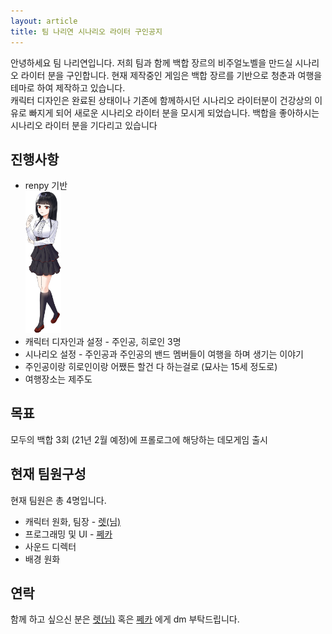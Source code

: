 ```yaml
---
layout: article
title: 팀 나리연 시나리오 라이터 구인공지
---
```



안녕하세요 팀 나리연입니다. 저희 팀과 함께 백합 장르의 비주얼노벨을 만드실 시나리오 라이터 분을 구인합니다. 
현재 제작중인 게임은 백합 장르를 기반으로 청춘과 여행을 테마로 하여 제작하고 있습니다.    
캐릭터 디자인은 완료된 상태이나 기존에 함께하시던 시나리오 라이터분이 건강상의 이유로 빠지게 되어 새로운 시나리오 라이터 분을 모시게 되었습니다.
백합을 좋아하시는 시나리오 라이터 분을 기다리고 있습니다

## 진행사항
* renpy 기반   
<img src="/img/sample.png" width="12%" title="히로인" alt="히로인"></img>
* 캐릭터 디자인과 설정 - 주인공, 히로인 3명 
* 시나리오 설정 - 주인공과 주인공의 밴드 멤버들이 여행을 하며 생기는 이야기
* 주인공이랑 히로인이랑 어쨌든 할건 다 하는걸로 (묘사는 15세 정도로)
* 여행장소는 제주도

## 목표
모두의 백합 3회 (21년 2월 예정)에 프롤로그에 해당하는 데모게임 출시

## 현재 팀원구성
현재 팀원은 총 4명입니다.
* 캐릭터 원화, 팀장 - [렛(님)](https://twitter.com/let_nim) 
* 프로그래밍 및 UI - [쩨카](https://twitter.com/XecaChan) 
* 사운드 디렉터
* 배경 원화

## 연락
함께 하고 싶으신 분은 [렛(님)](https://twitter.com/let_nim) 혹은 [쩨카](https://twitter.com/XecaChan) 에게 dm 부탁드립니다.
